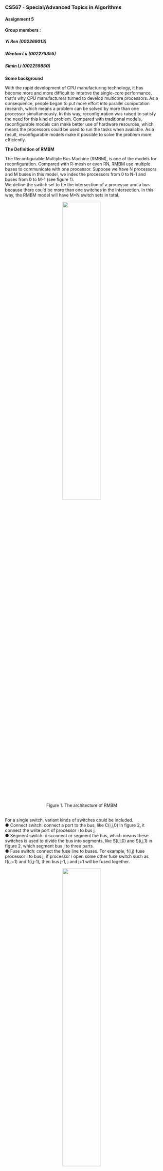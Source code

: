 ### CS567 - Special/Advanced Topics in Algorithms
#### Assignment 5
#### Group members :
##### Yi Ren (002269013)
##### Wentao Lu (002276355)  
##### Simin Li (002259850)

**Some background**  

With the rapid development of CPU manufacturing technology, it has become more and more difficult to improve the single-core performance, that's why CPU manufacturers turned to develop multicore processors. As a consequence, people began to put more effort into parallel computation research, which means a problem can be solved by more than one processor simultaneously. In this way, reconfiguration was raised to satisfy the need for this kind of problem. Compared with traditional models, reconfigurable models can make better use of hardware resources, which means the processors could be used to run the tasks when available. As a result, reconfigurable models make it possible to solve the problem more efficiently.

**The Definition of RMBM**

The Reconfigurable Multiple Bus Machine (RMBM), is one of the models for reconfiguration. Compared with R-mesh or even RN, RMBM use multiple buses to communicate with one processor. Suppose we have N processors and M buses in this model, we index the processors from 0 to N-1 and buses from 0 to M-1 (see figure 1).  
We define the switch set to be the intersection of a processor and a bus because there could be more than one switches in the intersection.  In this way, the RMBM model will have M*N switch sets in total.

<div align=center><img src="http://15.222.11.163/wp-content/uploads/2020/04/RMBM-2-1024x734.png" width="50%" height="50%"></div>  
</br>
<center> Figure 1.  The architecture of RMBM </center>  
</br>

For a single switch, variant kinds of switches could be included.   
● Connect switch: connect a port to the bus, like C(i,j,0) in figure 2, it connect the write port of processor i to bus j.  
● Segment switch: disconnect or segment the bus, which means these switches is used to divide the bus into segments, like S(i,j,0) and S(i,j,1) in figure 2, which segment bus j to three parts.  
● Fuse switch: connect the fuse line to buses. For example, f(i,j) fuse processor i to bus j, if processor i open some other fuse switch such as f(i,j+1) and f(i,j-1), then bus j-1, j and j+1 will be fused together.  
<div align=center><img src="http://15.222.11.163/wp-content/uploads/2020/04/RMBM-3.png" width="50%" height="50%"></div>  
</br>
<center> Figure 2.  The structure of RMBM switch </center>

Furthermore, we can specify RMBM by different memory accessing mode, that is concurrence and exclusion. So we have 4 kinds of RMBM:   
● Exclusive-read exclusive-write (EREW) RMBM  
● Concurrent-read exclusive-write (CREW) RMBM   
● Concurrent-read concurrent-write (CRCW) RMBM   
● Exclusive-read concurrent-write (ERCW) RMBM    

While concurrent read is comprehensible, the concurrent write will need some strategy to resolve the conflict. As a consequence, 4 strategies were raised:  
● Common: when different processors write on the same bus simultaneously, the value should also be the same.   
● Collision: when different processors write on the same bus simultaneously, a collision value should be written instead of the values from processors.  
● Priority: when different processors write on the same bus simultaneously, the processor with a lower index has the priority to write.   
● Combining: when different processors write on the same bus simultaneously, an operation should be done to all the values provided by processors. The operation could be one of the follows:   
sum, product, logical conjunction, logical disjunction, logical exclusive disjunction, maximum and minimum.  

**Some Variants**  

Generally speaking, the RMBM model has two basic functions, segment, and fuse, which is mentioned above. Segment means the processor can divide a bus into separate segments while fuse means different buses could be connected.  
Base on segment and fuse, RMBM has four variants.   
● Basic RMBM (B-RMBM), which is non-reconfigurable, just like a PRAM. Connect switch is the only choice to constitute its switch set. In this way, B-RMBM is not able to fuse or segment buses.  
● Segmenting RMBM (S-RMBM), Compared to B-RMBM, it has the segment switch other than connecting switch. S-RMBM can segment but not fuse.  
● Fusing RMBM (F-RMBM), the F-RMBM has both fuse switch and connect switch. F-RMBM can fuse buses, however, it cannot segment buses.  
● Extended RMBM (E-RMBM), it has all the three switches mentioned, in this way, E-RMBM can fuse and segment buses.

**Directed Variants**  

DRMBM, which denotes the Directed Reconfigurable Multiple Bus Machine, is another variant of RMBM. The main difference between DRMBM and RMBM is the direction. In an RMBM model, a signal can be transmitted to all the buses fused, while in the DRMBM model, the signal can only be transmitted in a certain direction.   
Actually, when we look into the structure of the DRMBM model, we will notice that every processor is connected by two fuse lines in a different direction, as is shown in figure 3. One of them from top to bottom, the other keeps an inverse direction.   
Take figure 3 as an example, if we connect all the buses to fuse line 1，and a signal from processor i is placed on bus j, then that signal will be only transmitted to bus k( k > j ) that connected to fuse line.  
However, RMBM can be emulated by DRMBM when fuse line 1 and fuse line 2 are synchronized, which means the two switches of bus j and fuse line need to keep the identical state so that the signal could be transmitted in both directions.
<div align=center><img src="http://15.222.11.163/wp-content/uploads/2020/04/RMBM-4.png" width="50%" height="50%"></div>  
</br>
<center> Figure 3.  The structure of DRMBM switch </center>
</br>


Similar to RMBM model, DRMBM also has some variants:  
● Basic DRMBM (B-DRMBM  
● Segmenting DRMBM (S-DRMBM)  
● Fusing DRMBM (F-DRMBM)   
● Extended DRMBM (E-DRMBM)  

**Problems can be solved**  

As we know, many problems can be solved by parallel computation models with linear or even constant time. However, some of them can exploit the power of reconfiguration to a great extend,  such as Permutation Routing, Counting Bits, Prefix Sums of Bits, Neighbor Localization and Chain Sorting. One interesting thing is many problems can be solved by different kinds of reconfigurable models, with respective resources and complexity.  

For RMBM models, some of them resemble R-Mesh models. For instance, the F-RMBM is similar to HVR-RMBM, as F-RMBM comprises vertical fuse lines and horizontal buses. Also, the S-RMBM, which can be seen as a set of segmentable buses, can be used to simulate R-Mesh.   

As mentioned above, some R-Mesh algorithms can be performed on S-RMBM in constant time, we will take Neighbor Localization and Chain Sorting as an example. The object for Neighbor Localization is connecting active processors with a single bus, every active processor will hold a 'pointer' which point at the next active processor, as is illustrated in Figure 4. If a processor is active, the inner East port and West port will be disconnected, otherwise, they will be fused.

<div align=center><img src="http://15.222.11.163/wp-content/uploads/2020/04/%E6%9C%AA%E5%91%BD%E5%90%8D%E6%96%87%E4%BB%B6-1-1024x255.png" width="50%" height="50%"></div>  
</br>
<center> Figure 4.  An example of Neighbor Localization </center>
</br>

Neighbor Localization is a key point to solve Chain Sorting problem, suppose we have n integers from a<sub>0</sub> to a<sub>n-1</sub>, we can use Chain Sorting to put these integers in a certain order. We denote the given integer by b bits, then the Chain Sorting problem could be solved with a few steps as following.   
● Step 1： Denote a 2<sup>b</sup> * n R-Mesh, each processor(0,j) in the first row holds the input values respectively, as Figure 5.    
● Step 2：For every column i from 0 to n-1， broadcast the value from processor(i,0).  
● Step 3：For every row i from 0 to 2<sup>b</sup>-1, we note processor(i, j) active if and only if a<sub>j</sub> == i.   
● Step 4：For every row i from 0 to 2<sup>b</sup>-1, we construct a list L<sub>i</sub> with Neighbor Localizatin, to indicate the order of same input values.   
● Step 5：For every list  L<sub>i</sub> in Step 3，we denote p(j) as the pointer which points to the next integer in the list, as illustrated in Figure 6 stage 1.  
● Step 6：For a certain list L<sub>i</sub>, send the first and the last integer to processor(i,0). If no data is sent to processor(i,0), we will note it as inactive.  
● Step 7：Connect all the lists in ascending order, which means the last integer of L<sub>i</sub> will point to the first integer of  L<sub>k</sub>, when processor(k,0) is the next active node for processor(i,0). As illustrated in Figure 6 stage 2 and 3.   

<div align=center><img src="http://15.222.11.163/wp-content/uploads/2020/04/RMBM-7-1024x721.png" width="50%" height="50%"></div>  
</br>
<center> Figure 5.  An example of R-Mesh </center>
</br>

<div align=center><img src="http://15.222.11.163/wp-content/uploads/2020/04/RMBM-8.png" width="50%" height="50%"></div>  
</br>
<center> Figure 6. Three main stages of Chain Sorting  </center>
</br>

As mentioned, we can perform this algorithm on an S-RMBM model, which has n processors and  2<sup>b</sup> buses. Considering the algorithm runs on R-Mesh in constant time and S-RMBM can perform Neighbor Localization in constant time, it can run on RMBM in sub-linear time.   

On the one hand, RMBM models use fewer resources (processors) than R-Mesh, which seems to be economic. On the other hand, it is slower than its R-Mesh counterparts, since a processor in RMBM models is permitted to set only one switch at a time, which means time needs to be spent on the switch setting.   

**Relation between RMBM and shared memory models**  

The shared memory model is one of the conventional models for parallel computation, all the processors share a common memory, which means any processor has access to any memory unit. Parallel Random Access Machine (PRAM) is one of the shared memory models, it is widely used for its concise and comprehensible architecture. Broadcast with Selective Reduction (BSR) is also a shared memory model, it is based on the CRCW PRAM model with a unique combining collision resolution. Obviously, the main difference between RMBM and shared memory models is reconfiguration features, such as segment and fuse. PRAM models are non-configurable whereas RMBM models can change the connectivity between processors and buses with reconfiguration.

When we talk about the relation between reconfigurable models and shared memory models, one important thing is the computational power comparison. Here's a definition of computational power:   
For a problem of size N and for some constant c > 0, a polynomially bounded instance of a model has O(N<sup>c</sup>) elements (processors, wires, gates, etc.). Model M<sub>1</sub> is as powerful as model M<sub>2</sub> if, for every problem that an instance of M<sub>2</sub> can solve, there is an instance of M<sub>1</sub> that can solve the problem as fast as M<sub>2</sub>. Model M<sub>1</sub> is more powerful (or model M<sub>2</sub>is less powerful) if, in addition, an instance of M<sub>1</sub> can solve at least one problem faster than M<sub>2</sub>.

Generally speaking, RMBM models are more powerful than PRAM models, although some of the PRAM models are as powerful as the weak RMBMs.  
● B-RMBM, as the weakest RMBM, is as powerful as PRAM. As we know, the B-RMBM doesn't have the segment or fuse feature, therefore it is non-reconfigurable like the PRAM models.  
● CRCW PRAM is as powerful as CREW S-RMBM. Actually, each step of a PRIORITY CRCW PRAM with P processors and S shared memory cells can be simulated in O(1) time on a CREW S-RMBM [P + S, S].
● F-RMBM and E-RMBM are more powerful than PRAM models. In fact, all of the fusing models are more powerful than PRAM models.  
The computational power comparison is illustrated in Figure 7.  

<div align=center><img src="http://15.222.11.163/wp-content/uploads/2020/04/RMBM-9.png" width="50%" height="50%"></div>  
</br>
<center> Figure 7. Power of conventional and reconfigurable models   </center>
</br>
